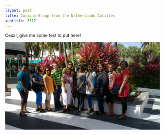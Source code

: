 ```yaml
---
layout: post
title: Curaçao Group from the Netherlands Antilles
subtitle: ????
---
```


Cesar, give me some text to put here!

![Curaçao group from the Netherlands Antilles](/img/blog/curacao-group.jpg)

